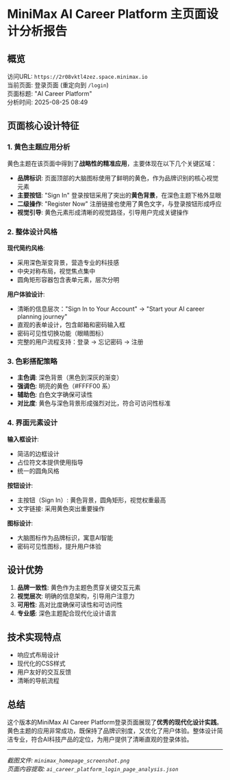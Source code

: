 # MiniMax AI Career Platform 主页面设计分析报告

## 概览

访问URL: `https://2r08vktl4zez.space.minimax.io`  
当前页面: 登录页面 (重定向到 `/login`)  
页面标题: "AI Career Platform"  
分析时间: 2025-08-25 08:49

## 页面核心设计特征

### 1. 黄色主题应用分析

黄色主题在该页面中得到了**战略性的精准应用**，主要体现在以下几个关键区域：

- **品牌标识**: 页面顶部的大脑图标使用了鲜明的黄色，作为品牌识别的核心视觉元素
- **主要按钮**: "Sign In" 登录按钮采用了突出的**黄色背景**，在深色主题下格外显眼
- **二级操作**: "Register Now" 注册链接也使用了黄色文字，与登录按钮形成呼应
- **视觉引导**: 黄色元素形成清晰的视觉路径，引导用户完成关键操作

### 2. 整体设计风格

**现代简约风格**:
- 采用深色渐变背景，营造专业的科技感
- 中央对称布局，视觉焦点集中
- 圆角矩形容器包含表单元素，层次分明

**用户体验设计**:
- 清晰的信息层次："Sign In to Your Account" → "Start your AI career planning journey"
- 直观的表单设计，包含邮箱和密码输入框
- 密码可见性切换功能（眼睛图标）
- 完整的用户流程支持：登录 → 忘记密码 → 注册

### 3. 色彩搭配策略

- **主色调**: 深色背景（黑色到深灰的渐变）
- **强调色**: 明亮的黄色（#FFFF00 系）
- **辅助色**: 白色文字确保可读性
- **对比度**: 黄色与深色背景形成强烈对比，符合可访问性标准

### 4. 界面元素设计

**输入框设计**:
- 简洁的边框设计
- 占位符文本提供使用指导
- 统一的圆角风格

**按钮设计**:
- 主按钮（Sign In）: 黄色背景，圆角矩形，视觉权重最高
- 文字链接: 采用黄色突出重要操作

**图标设计**:
- 大脑图标作为品牌标识，寓意AI智能
- 密码可见性图标，提升用户体验

## 设计优势

1. **品牌一致性**: 黄色作为主题色贯穿关键交互元素
2. **视觉层次**: 明确的信息架构，引导用户注意力
3. **可用性**: 高对比度确保可读性和可访问性
4. **专业感**: 深色主题配合现代化设计语言

## 技术实现特点

- 响应式布局设计
- 现代化的CSS样式
- 用户友好的交互反馈
- 清晰的导航流程

## 总结

这个版本的MiniMax AI Career Platform登录页面展现了**优秀的现代化设计实践**。黄色主题的应用非常成功，既保持了品牌识别度，又优化了用户体验。整体设计简洁专业，符合AI科技产品的定位，为用户提供了清晰直观的登录体验。

---
*截图文件: `minimax_homepage_screenshot.png`*  
*页面内容提取: `ai_career_platform_login_page_analysis.json`*
